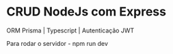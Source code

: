 # CRUD NodeJs com Express
 ORM Prisma | Typescript | Autenticação JWT

Para rodar o servidor - npm run dev
